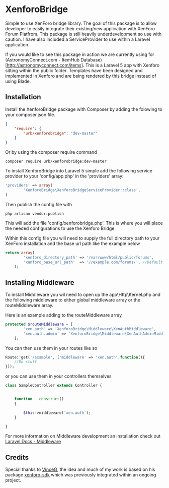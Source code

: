 XenforoBridge
=============

Simple to use XenForo bridge library. The goal of this package is to allow developer to easily integrate their existing/new application with XenForo Forum Platfrom. This package is still heavily underdevelopment so use with caution. I have also included a ServiceProvider to use within a Laravel application.

If you would like to see this package in action we are currently using for (AstronomyConnect.com - ItemHub Database)[http://astronomyconnect.com/items]. This is a Laravel 5 app with Xenforo sitting within the public folder. Templates have been designed and implemented in Xenforo and are being rendered by this bridge instead of using Blade.

Installation
------------

Install the XenforoBridge package with Composer by adding the folowing to your composer.json file.

```json
{
    "require": {
        "urb/xenforobridge": "dev-master"
    }
}
```
Or by using the composer require command

```
composer require urb/xenforobridge:dev-master
```

To install XenforoBridge into Laravel 5 simple add the following service provider to your 'config/app.php' in the 'providers' array:

```php
'providers' => array(
		'XenforoBridge\XenforoBridgeServiceProvider::class',
)

```

Then publish the config file with

```
php artisan vendor:publish
```

This will add the file 'config/xenforobridge.php'. This is where you will place the needed configurations to use the Xenforo Bridge.

Within this config file you will need to supply the full directory path to your XenForo installation and the base url path like the example below

```php
return array(
		'xenforo_directory_path' => '/var/www/html/public/forums',
		'xenforo_base_url_path'  => '//example.com/forums/', //Default '/'
	);
```

Installing Middleware
---------------------
To install Middleware you wil need to open up the app\Http\Kernel.php and the following middleware to either global middleware array
or the routeMiddleware array.

Here is an example adding to the routeMiddleware array

```php
protected $routeMiddleware = [
		'xen.auth' => 'XenforoBridge\Middleware\XenAuthMiddleware',
		'xen.auth.admin' => 'XenforoBridge\Middleware\XenAuthAdminMiddleware',
	];

```

You can then use them in your routes like so

```php
Route::get('/example', ['middleware' => 'xen.auth',function(){
	//Do stuff
}]);
```

or you can use them in your controllers themselves

```php
class SampleController extends Controller {


    function __construct()
    {

        $this->middleware('xen.auth');
    }

}

```

For more information on Middleware development an installation check out [Laravel Docs - Middleware](http://laravel.com/docs/5.1/middleware)

Credits
-------

Special thanks to [VinceG](https://github.com/VinceG), the idea and much of my work is based on his package [xenforo-sdk](https://github.com/VinceG/xenforo-sdk) which was previously integrated within an ongoing project.
